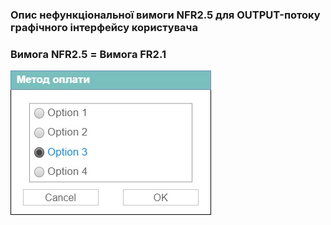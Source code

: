 ### Опис нефункціональної вимоги NFR2.5 для OUTPUT-потоку графічного інтерфейсу користувача
### Вимога NFR2.5 = Вимога FR2.1
![](https://github.com/oleksandrblazhko/ai-212-leventij/blob/Laboratory_Work_3/1-SoftwareRequirements/1.4-FuncNonFuncRequirements/1.4.4-NFRUserInterfaceOUTPUT/NFR2.5.jpg?raw=true)
